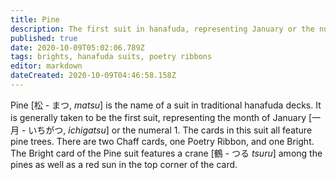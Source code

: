 ```yaml
---
title: Pine
description: The first suit in hanafuda, representing January or the number 1
published: true
date: 2020-10-09T05:02:06.789Z
tags: brights, hanafuda suits, poetry ribbons
editor: markdown
dateCreated: 2020-10-09T04:46:58.158Z
---
```


Pine [松 - まつ, *matsu*] is the name of a suit in traditional hanafuda decks. It is generally taken to be the first suit, representing the month of January [一月 - いちがつ, *ichigatsu*] or the numeral 1. The cards in this suit all feature pine trees. There are two Chaff cards, one Poetry Ribbon, and one Bright. The Bright card of the Pine suit features a crane [鶴 - つる *tsuru*] among the pines as well as a red sun in the top corner of the card.